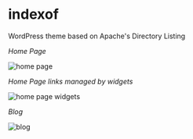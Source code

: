 # indexof
WordPress theme based on Apache's Directory Listing

*Home Page*

![home page](https://user-images.githubusercontent.com/173229/34442059-9d729e16-ec8d-11e7-8726-c6d6c95a6a78.png)

*Home Page links managed by widgets*

![home page widgets](https://user-images.githubusercontent.com/173229/34442062-a76f7baa-ec8d-11e7-8e4d-e38a55d72d8f.png)

*Blog*

![blog](https://user-images.githubusercontent.com/173229/34442247-ddf173e4-ec8e-11e7-9b82-f2c7e7b2e09d.png)
